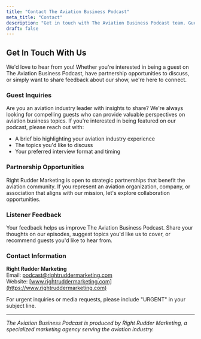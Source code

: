 ```yaml
---
title: "Contact The Aviation Business Podcast"
meta_title: "Contact"
description: "Get in touch with The Aviation Business Podcast team. Guest inquiries, partnership opportunities, and feedback welcome."
draft: false
---
```


## Get In Touch With Us

We'd love to hear from you! Whether you're interested in being a guest on The Aviation Business Podcast, have partnership opportunities to discuss, or simply want to share feedback about our show, we're here to connect.

### Guest Inquiries

Are you an aviation industry leader with insights to share? We're always looking for compelling guests who can provide valuable perspectives on aviation business topics. If you're interested in being featured on our podcast, please reach out with:

- A brief bio highlighting your aviation industry experience
- The topics you'd like to discuss
- Your preferred interview format and timing

### Partnership Opportunities

Right Rudder Marketing is open to strategic partnerships that benefit the aviation community. If you represent an aviation organization, company, or association that aligns with our mission, let's explore collaboration opportunities.

### Listener Feedback

Your feedback helps us improve The Aviation Business Podcast. Share your thoughts on our episodes, suggest topics you'd like us to cover, or recommend guests you'd like to hear from.

### Contact Information

**Right Rudder Marketing**  
Email: [podcast@rightruddermarketing.com](mailto:podcast@rightruddermarketing.com)  
Website: [www.rightruddermarketing.com](https://www.rightruddermarketing.com)

For urgent inquiries or media requests, please include "URGENT" in your subject line.

---

_The Aviation Business Podcast is produced by Right Rudder Marketing, a specialized marketing agency serving the aviation industry._

